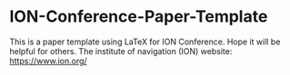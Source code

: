 # ION-Conference-Paper-Template
This is a paper template using LaTeX for ION Conference. Hope it will be helpful for others.
The institute of navigation (ION) website: https://www.ion.org/
